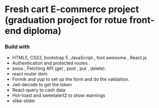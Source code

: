 # Fresh cart E-commerce project (graduation project for rotue front-end diploma)
### Build with 
- HTML5, CSS3, bootstrap 5 ,JavaScript , font awesome , React.js.
- Authentication and protected routes .
- axios , Fetching API (get , post , put , delete).
- react router dom.
- Formik and yup to set up the form and do the validation.
- Jwt-decode to get the token
- React-query to cash data 
- Hot-toast and sweetalert2 to show warnings
- slike-slider 

